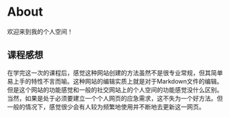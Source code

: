 # About

欢迎来到我的个人空间！

## 课程感想

在学完这一次的课程后，感觉这种网站创建的方法虽然不是很专业常规，但其简单易上手的特性不言而喻。这种网站的编辑实质上就是对于Markdown文件的编辑。但是这个网站的功能感觉和一般的社交网站上的个人空间的功能感觉没什么区别。当然，如果是处于必须要建立一个个人网页的应急需求，这不失为一个好方法。但一般的情况下，感觉很少会有人较为频繁地使用并不断地去更新这一网页。